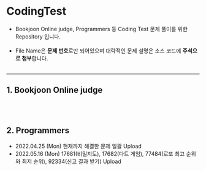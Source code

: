 # CodingTest
- Bookjoon Online judge, Programmers 등 Coding Test 문제 풀이를 위한 Repository 입니다. <br/><br/>
- File Name은 **문제 번호**로만 되어있으며 대략적인 문제 설명은 소스 코드에 **주석으로 첨부**합니다. <br/><br/>


----------------------------------------------

## 1. Bookjoon Online judge


<br/><br/>
## 2. Programmers
  - 2022.04.25 (Mon) 현재까지 해결한 문제 일괄 Upload
  - 2022.05.16 (Mon) 17681(비밀지도), 17682(다트 게임), 77484(로또 최고 순위와 최저 순위), 92334(신고 결과 받기) Upload
